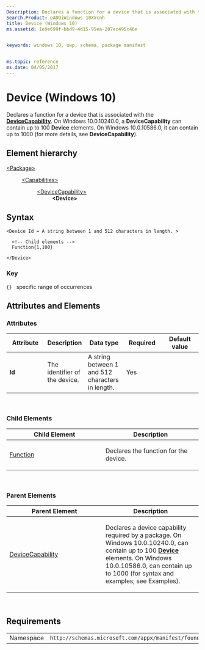 ```yaml
---
Description: Declares a function for a device that is associated with the DeviceCapability.
Search.Product: eADQiWindows 10XVcnh
title: Device (Windows 10)
ms.assetid: 1e9e699f-bbd9-4d15-95ea-207ec495c46e


keywords: windows 10, uwp, schema, package manifest


ms.topic: reference
ms.date: 04/05/2017
---
```


# Device (Windows 10)


Declares a function for a device that is associated with the [**DeviceCapability**](element-devicecapability.md). On Windows 10.0.10240.0, a **DeviceCapability** can contain up to 100 **Device** elements. On Windows 10.0.10586.0, it can contain up to 1000 (for more details, see **DeviceCapability**).

## Element hierarchy

<dl>
<dt><a href="element-package.md">&lt;Package&gt;</a></dt>
<dd>
<dl>
<dt><a href="element-capabilities.md">&lt;Capabilities&gt;</a></dt>
<dd>
<dl>
<dt><a href="element-devicecapability.md">&lt;DeviceCapability&gt;</a></dt>
<dd><b>&lt;Device&gt;</b></dd>
</dl>
</dd>
</dl>
</dd>
</dl>

## Syntax

``` syntax
<Device Id = A string between 1 and 512 characters in length. >

  <!-- Child elements -->
  Function{1,100}

</Device>
```

### Key

`{}`   specific range of occurrences
## Attributes and Elements


### Attributes

<table>
<colgroup>
<col width="20%" />
<col width="20%" />
<col width="20%" />
<col width="20%" />
<col width="20%" />
</colgroup>
<thead>
<tr class="header">
<th>Attribute</th>
<th>Description</th>
<th>Data type</th>
<th>Required</th>
<th>Default value</th>
</tr>
</thead>
<tbody>
<tr class="odd">
<td><strong>Id</strong></td>
<td><p>The identifier of the device.</p></td>
<td>A string between 1 and 512 characters in length.</td>
<td>Yes</td>
<td></td>
</tr>
</tbody>
</table>

 

### Child Elements

<table>
<colgroup>
<col width="50%" />
<col width="50%" />
</colgroup>
<thead>
<tr class="header">
<th>Child Element</th>
<th>Description</th>
</tr>
</thead>
<tbody>
<tr class="odd">
<td><a href="element-function.md">Function</a> </td>
<td><p>Declares the function for the device.</p></td>
</tr>
</tbody>
</table>

 

### Parent Elements

<table>
<colgroup>
<col width="50%" />
<col width="50%" />
</colgroup>
<thead>
<tr class="header">
<th>Parent Element</th>
<th>Description</th>
</tr>
</thead>
<tbody>
<tr class="odd">
<td><a href="element-devicecapability.md">DeviceCapability</a> </td>
<td><p>Declares a device capability required by a package. On Windows 10.0.10240.0, can contain up to 100 <a href="element-device.md"><strong>Device</strong></a>  elements. On Windows 10.0.10586.0, can contain up to 1000 (for syntax and examples, see Examples).</p></td>
</tr>
</tbody>
</table>

 

## Requirements

|   |   |
|--|--|
| Namespace | `http://schemas.microsoft.com/appx/manifest/foundation/windows10` |


 

 



